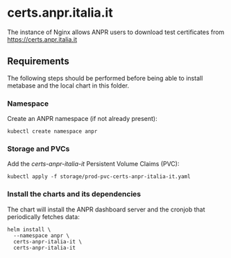 # certs.anpr.italia.it

The instance of Nginx allows ANPR users to download test certificates from https://certs.anpr.italia.it

## Requirements

The following steps should be performed before being able to install metabase and the local chart in this folder.

### Namespace

Create an ANPR namespace (if not already present):

```shell
kubectl create namespace anpr
```

### Storage and PVCs

Add the *certs-anpr-italia-it* Persistent Volume Claims (PVC):

```shell
kubectl apply -f storage/prod-pvc-certs-anpr-italia-it.yaml
```

### Install the charts and its dependencies

The chart will install the ANPR dashboard server and the cronjob that periodically fetches data:

```shell
helm install \
  --namespace anpr \
  certs-anpr-italia-it \
  certs-anpr-italia-it
```
